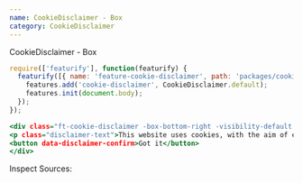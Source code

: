 ```yaml
---
name: CookieDisclaimer - Box
category: CookieDisclaimer
---
```


CookieDisclaimer - Box

```types.js
require(['featurify'], function(featurify) {
  featurify([{ name: 'feature-cookie-disclaimer', path: 'packages/cookie-disclaimer/lib/main.min.js' }, 'base', 'base.features'], function(CookieDisclaimer, base, features) {
    features.add('cookie-disclaimer', CookieDisclaimer.default);
    features.init(document.body);
  });
});
```
```types.html
<div class="ft-cookie-disclaimer -box-bottom-right -visibility-default -base-theme" data-feature="cookie-disclaimer">
<p class="disclaimer-text">This website uses cookies, with the aim of ensuring that you have the best possible online experience. In using our website, you are giving your consent to the terms and conditions of our Data Protection Declaration / Privacy Statement.<a href="#">Privacy policy</a></p>
<button data-disclaimer-confirm>Got it</button>
</div>
```
Inspect Sources:
```src:../src/index.js
```
```src:../src/style.scss
```
```types:../lib/style.css hidden
```